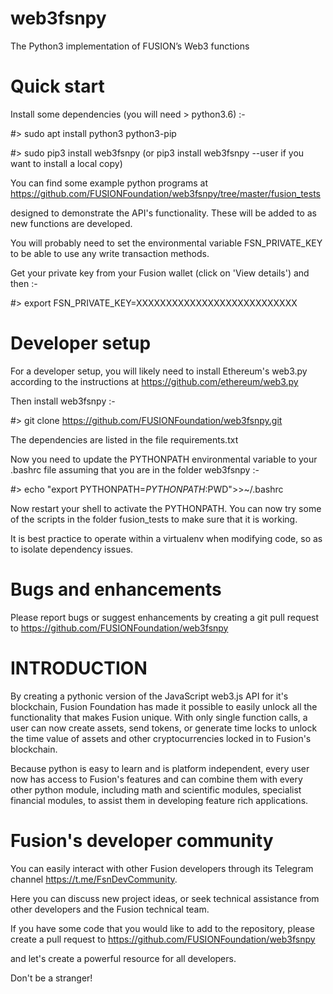 # web3fsnpy

The Python3 implementation of FUSION’s Web3 functions


# Quick start

Install some dependencies (you will need > python3.6) :-

#> sudo apt install python3 python3-pip

#> sudo pip3 install web3fsnpy  (or pip3 install web3fsnpy --user if you want to install a local copy)

You can find some example python programs at https://github.com/FUSIONFoundation/web3fsnpy/tree/master/fusion_tests 

designed to demonstrate the API's functionality. These will be added to as new functions are developed.

You will probably need to set the environmental variable FSN_PRIVATE_KEY to be able to use any write transaction methods. 

Get your private key from your Fusion wallet (click on 'View details') and then :-

#> export FSN_PRIVATE_KEY=XXXXXXXXXXXXXXXXXXXXXXXXXXX



# Developer setup

For a developer setup, you will likely need to install Ethereum's web3.py according to the instructions at https://github.com/ethereum/web3.py

Then install web3fsnpy :-

#> git clone https://github.com/FUSIONFoundation/web3fsnpy.git

The dependencies are listed in the file requirements.txt


Now you need to update the PYTHONPATH environmental variable to your .bashrc file assuming that you are in the folder web3fsnpy :-

#> echo "export PYTHONPATH=$PYTHONPATH:$PWD">>~/.bashrc

Now restart your shell to activate the PYTHONPATH. You can now try some of the scripts in the folder fusion_tests to make sure that it is working.

It is best practice to operate within a virtualenv when modifying code, so as to isolate dependency issues.


# Bugs and enhancements

Please report bugs or suggest enhancements by creating a git pull request to https://github.com/FUSIONFoundation/web3fsnpy



# INTRODUCTION


By creating a pythonic version of the JavaScript web3.js API for it's blockchain, Fusion Foundation has made it possible
to easily unlock all the functionality that makes Fusion unique. With only single function calls, a user can now create assets, send tokens, or generate time locks to unlock the time value of assets and other cryptocurrencies locked in to Fusion's blockchain.

Because python is easy to learn and is platform independent, every user now has access to Fusion's features and can combine them with every other python module, including math and scientific modules, specialist financial modules, to assist them in developing feature rich applications. 


# Fusion's developer community

You can easily interact with other Fusion developers through its Telegram channel https://t.me/FsnDevCommunity.

Here you can discuss new project ideas, or seek technical assistance from other developers and the Fusion technical team.

If you have some code that you would like to add to the repository, please create a pull request to https://github.com/FUSIONFoundation/web3fsnpy 

and let's create a powerful resource for all developers.

Don't be a stranger!



